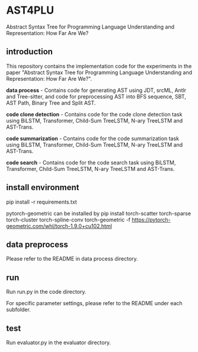 # AST4PLU
Abstract Syntax Tree for Programming Language Understanding and Representation: How Far Are We?

## introduction
This repository contains the implementation code for the experiments in the paper "Abstract Syntax Tree for Programming Language Understanding and Representation: How Far Are We?".

**data process** - Contains code for generating AST using JDT, srcML, Antlr and Tree-sitter, and code for preprocessing AST into BFS sequence, SBT, AST Path, Binary Tree and Split AST.

**code clone detection** - Contains code for the code clone detection task using BiLSTM, Transformer, Child-Sum TreeLSTM, N-ary TreeLSTM and AST-Trans.

**code summarization** - Contains code for the code summarization task using BiLSTM, Transformer, Child-Sum TreeLSTM, N-ary TreeLSTM and AST-Trans.

**code search** - Contains code for the code search task using BiLSTM, Transformer, Child-Sum TreeLSTM, N-ary TreeLSTM and AST-Trans.

## install environment
pip install -r requirements.txt

pytorch-geometric can be installed by pip install torch-scatter torch-sparse torch-cluster torch-spline-conv torch-geometric -f https://pytorch-geometric.com/whl/torch-1.9.0+cu102.html

## data preprocess
Please refer to the README in data process directory.

## run
Run run.py in the code directory. 

For specific parameter settings, please refer to the README under each subfolder.

## test
Run evaluator.py in the evaluator directory. 
